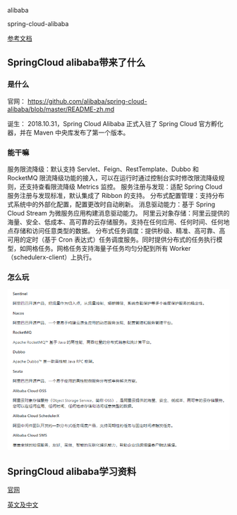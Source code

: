 alibaba

spring-cloud-alibaba

[参考文档](https://github.com/alibaba/spring-cloud-alibaba)

## SpringCloud alibaba带来了什么

### 是什么

 官网：
https://github.com/alibaba/spring-cloud-alibaba/blob/master/README-zh.md

诞生：
2018.10.31，Spring Cloud Alibaba 正式入驻了 Spring Cloud 官方孵化器，并在 Maven 中央库发布了第一个版本。

### 能干嘛

服务限流降级：默认支持 Servlet、Feign、RestTemplate、Dubbo 和 RocketMQ 限流降级功能的接入，可以在运行时通过控制台实时修改限流降级规则，还支持查看限流降级 Metrics 监控。
服务注册与发现：适配 Spring Cloud 服务注册与发现标准，默认集成了 Ribbon 的支持。
分布式配置管理：支持分布式系统中的外部化配置，配置更改时自动刷新。
消息驱动能力：基于 Spring Cloud Stream 为微服务应用构建消息驱动能力。
阿里云对象存储：阿里云提供的海量、安全、低成本、高可靠的云存储服务。支持在任何应用、任何时间、任何地点存储和访问任意类型的数据。
分布式任务调度：提供秒级、精准、高可靠、高可用的定时（基于 Cron 表达式）任务调度服务。同时提供分布式的任务执行模型，如网格任务。网格任务支持海量子任务均匀分配到所有 Worker（schedulerx-client）上执行。

### 怎么玩

![img](.\img.png)

## SpringCloud alibaba学习资料

[官网](https://spring.io/projects/spring-cloud-alibaba#overview)

[英文及中文](https://github.com/alibaba/spring-cloud-alibaba)

